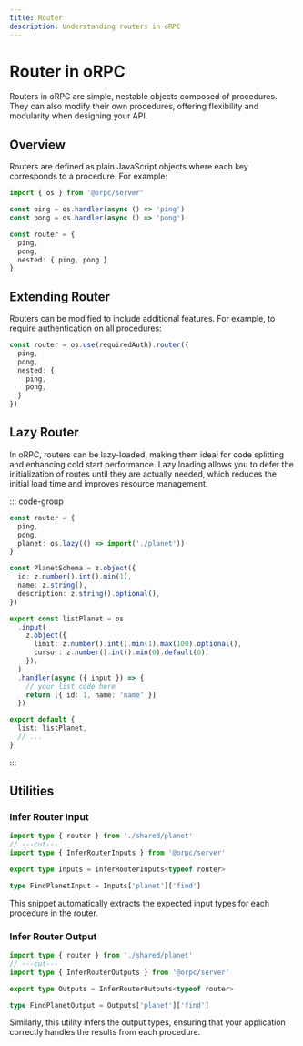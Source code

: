 ```yaml
---
title: Router
description: Understanding routers in oRPC
---
```


# Router in oRPC

Routers in oRPC are simple, nestable objects composed of procedures. They can also modify their own procedures, offering flexibility and modularity when designing your API.

## Overview

Routers are defined as plain JavaScript objects where each key corresponds to a procedure. For example:

```ts
import { os } from '@orpc/server'

const ping = os.handler(async () => 'ping')
const pong = os.handler(async () => 'pong')

const router = {
  ping,
  pong,
  nested: { ping, pong }
}
```

## Extending Router

Routers can be modified to include additional features. For example, to require authentication on all procedures:

```ts
const router = os.use(requiredAuth).router({
  ping,
  pong,
  nested: {
    ping,
    pong,
  }
})
```

## Lazy Router

In oRPC, routers can be lazy-loaded, making them ideal for code splitting and enhancing cold start performance. Lazy loading allows you to defer the initialization of routes until they are actually needed, which reduces the initial load time and improves resource management.

::: code-group

```ts [router.ts]
const router = {
  ping,
  pong,
  planet: os.lazy(() => import('./planet'))
}
```

```ts [planet.ts]
const PlanetSchema = z.object({
  id: z.number().int().min(1),
  name: z.string(),
  description: z.string().optional(),
})

export const listPlanet = os
  .input(
    z.object({
      limit: z.number().int().min(1).max(100).optional(),
      cursor: z.number().int().min(0).default(0),
    }),
  )
  .handler(async ({ input }) => {
    // your list code here
    return [{ id: 1, name: 'name' }]
  })

export default {
  list: listPlanet,
  // ...
}
```

:::

## Utilities

### Infer Router Input

```ts twoslash
import type { router } from './shared/planet'
// ---cut---
import type { InferRouterInputs } from '@orpc/server'

export type Inputs = InferRouterInputs<typeof router>

type FindPlanetInput = Inputs['planet']['find']
```

This snippet automatically extracts the expected input types for each procedure in the router.

### Infer Router Output

```ts twoslash
import type { router } from './shared/planet'
// ---cut---
import type { InferRouterOutputs } from '@orpc/server'

export type Outputs = InferRouterOutputs<typeof router>

type FindPlanetOutput = Outputs['planet']['find']
```

Similarly, this utility infers the output types, ensuring that your application correctly handles the results from each procedure.

